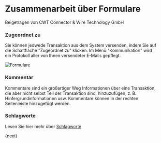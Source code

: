 <!-- add-breadcrumbs -->
# Zusammenarbeit über Formulare
<span class="text-muted contributed-by">Beigetragen von CWT Connector & Wire Technology GmbH</span>

### Zugeordnet zu

Sie können jedwede Transaktion aus dem System versenden, indem Sie auf die Schaltfläche "Zugeordnet zu" klicken. Im Menü "Kommunikation" wird ein Protokoll aller von Ihnen versendeter E-Mails gepflegt.

![Formulare](/docs/assets/old_images/ProEnterprise/forms.png)

### Kommentar

Kommentare sind ein großartiger Weg Informationen über eine Transaktion, die aber nicht selbst Teil der Transaktion sind, hinzuzufügen, z. B. Hinfergrundinformationen usw. Kommentare können in der rechten Seitenleiste hinzugefügt werden.

### Schlagworte

Lesen Sie hier mehr über [Schlagworte](/docs/user/manual/de/using-ProEnterprise/tags.html)

{next}
